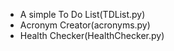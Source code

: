 - A simple To Do List(TDList.py)   
- Acronym Creator(acronyms.py)  
- Health Checker(HealthChecker.py)  